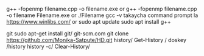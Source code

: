 g++ -fopenmp filename.cpp -o filename.exe     or     g++ -fopenmp filename.cpp -o filename
Filename.exe     or      ./Filename
gcc -v takaycha command prompt la
https://www.winlibs.com/   or     sudo apt update     sudo apt install g++



git
sudo apt-get install git/        git-scm.com 
git clone https://github.com/Monika-Satpute/HD.git
history/ Get-History /      doskey /history
history -c/ Clear-History/
